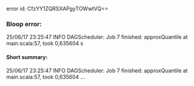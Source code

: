 error id: CfzYY1ZQRSXAPgyTOWwtVQ==
### Bloop error:

25/06/17 23:25:47 INFO DAGScheduler: Job 7 finished: approxQuantile at main.scala:57, took 0,635604 s
#### Short summary: 

25/06/17 23:25:47 INFO DAGScheduler: Job 7 finished: approxQuantile at main.scala:57, took 0,635604 ...